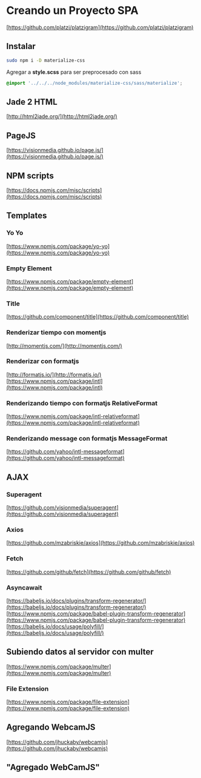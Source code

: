 # Creando un Proyecto SPA

[https://github.com/platzi/platzigram](https://github.com/platzi/platzigram)

## Instalar  
```bash
sudo npm i -D materialize-css
```

Agregar a **style.scss** para ser preprocesado con sass  
```css
@import '../../../node_modules/materialize-css/sass/materialize';
```  

## Jade 2 HTML
[http://html2jade.org/](http://html2jade.org/)

## PageJS
[https://visionmedia.github.io/page.js/](https://visionmedia.github.io/page.js/)

## NPM scripts
[https://docs.npmjs.com/misc/scripts](https://docs.npmjs.com/misc/scripts)

## Templates

### Yo Yo
[https://www.npmjs.com/package/yo-yo](https://www.npmjs.com/package/yo-yo)

### Empty Element
[https://www.npmjs.com/package/empty-element](https://www.npmjs.com/package/empty-element)

### Title
[https://github.com/component/title](https://github.com/component/title)

### Renderizar tiempo con momentjs
[http://momentjs.com/](http://momentjs.com/)

### Renderizar con formatjs
[http://formatjs.io/](http://formatjs.io/)
[https://www.npmjs.com/package/intl](https://www.npmjs.com/package/intl)

### Renderizando tiempo con formatjs RelativeFormat
[https://www.npmjs.com/package/intl-relativeformat](https://www.npmjs.com/package/intl-relativeformat)

### Renderizando message con formatjs MessageFormat
[https://github.com/yahoo/intl-messageformat](https://github.com/yahoo/intl-messageformat)

## AJAX
### Superagent
[https://github.com/visionmedia/superagent](https://github.com/visionmedia/superagent)

### Axios
[https://github.com/mzabriskie/axios](https://github.com/mzabriskie/axios)

### Fetch
[https://github.com/github/fetch](https://github.com/github/fetch)

### Asyncawait
[https://babeljs.io/docs/plugins/transform-regenerator/](https://babeljs.io/docs/plugins/transform-regenerator/)
[https://www.npmjs.com/package/babel-plugin-transform-regenerator](https://www.npmjs.com/package/babel-plugin-transform-regenerator)
[https://babeljs.io/docs/usage/polyfill/](https://babeljs.io/docs/usage/polyfill/)

## Subiendo datos al servidor con multer
[https://www.npmjs.com/package/multer](https://www.npmjs.com/package/multer)

### File Extension
[https://www.npmjs.com/package/file-extension](https://www.npmjs.com/package/file-extension)

## Agregando WebcamJS
[https://github.com/jhuckaby/webcamjs](https://github.com/jhuckaby/webcamjs)

## "Agregado WebCamJS"

